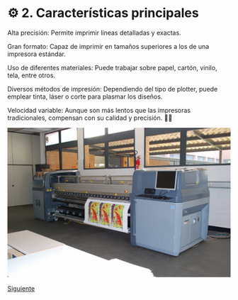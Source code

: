 # ⚙️ 2. Características principales

Alta precisión: Permite imprimir líneas detalladas y exactas.

Gran formato: Capaz de imprimir en tamaños superiores a los de una impresora estándar.

Uso de diferentes materiales: Puede trabajar sobre papel, cartón, vinilo, tela, entre otros.

Diversos métodos de impresión: Dependiendo del tipo de plotter, puede emplear tinta, láser o corte para plasmar los diseños.

Velocidad variable: Aunque son más lentos que las impresoras tradicionales, compensan con su calidad y precisión. 📏✨

<div align="center">
  <img src="img/plotter2.jpg" alt="si" />
</div>

[Siguiente](tipos.md)
